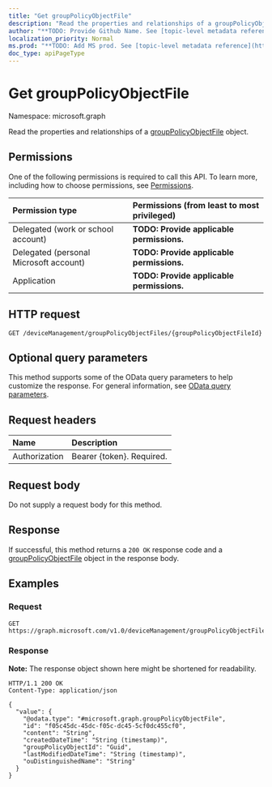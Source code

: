 ```yaml
---
title: "Get groupPolicyObjectFile"
description: "Read the properties and relationships of a groupPolicyObjectFile object."
author: "**TODO: Provide Github Name. See [topic-level metadata reference](https://msgo.azurewebsites.net/add/document/guidelines/metadata.html#topic-level-metadata)**"
localization_priority: Normal
ms.prod: "**TODO: Add MS prod. See [topic-level metadata reference](https://msgo.azurewebsites.net/add/document/guidelines/metadata.html#topic-level-metadata)**"
doc_type: apiPageType
---
```


# Get groupPolicyObjectFile
Namespace: microsoft.graph



Read the properties and relationships of a [groupPolicyObjectFile](../resources/grouppolicyobjectfile.md) object.

## Permissions
One of the following permissions is required to call this API. To learn more, including how to choose permissions, see [Permissions](/graph/permissions-reference).

|Permission type|Permissions (from least to most privileged)|
|:---|:---|
|Delegated (work or school account)|**TODO: Provide applicable permissions.**|
|Delegated (personal Microsoft account)|**TODO: Provide applicable permissions.**|
|Application|**TODO: Provide applicable permissions.**|

## HTTP request

<!-- {
  "blockType": "ignored"
}
-->
``` http
GET /deviceManagement/groupPolicyObjectFiles/{groupPolicyObjectFileId}
```

## Optional query parameters
This method supports some of the OData query parameters to help customize the response. For general information, see [OData query parameters](/graph/query-parameters).

## Request headers
|Name|Description|
|:---|:---|
|Authorization|Bearer {token}. Required.|

## Request body
Do not supply a request body for this method.

## Response

If successful, this method returns a `200 OK` response code and a [groupPolicyObjectFile](../resources/grouppolicyobjectfile.md) object in the response body.

## Examples

### Request
<!-- {
  "blockType": "request",
  "name": "get_grouppolicyobjectfile"
}
-->
``` http
GET https://graph.microsoft.com/v1.0/deviceManagement/groupPolicyObjectFiles/{groupPolicyObjectFileId}
```


### Response
**Note:** The response object shown here might be shortened for readability.
<!-- {
  "blockType": "response",
  "truncated": true,
  "@odata.type": "microsoft.graph.groupPolicyObjectFile"
}
-->
``` http
HTTP/1.1 200 OK
Content-Type: application/json

{
  "value": {
    "@odata.type": "#microsoft.graph.groupPolicyObjectFile",
    "id": "f05c45dc-45dc-f05c-dc45-5cf0dc455cf0",
    "content": "String",
    "createdDateTime": "String (timestamp)",
    "groupPolicyObjectId": "Guid",
    "lastModifiedDateTime": "String (timestamp)",
    "ouDistinguishedName": "String"
  }
}
```


